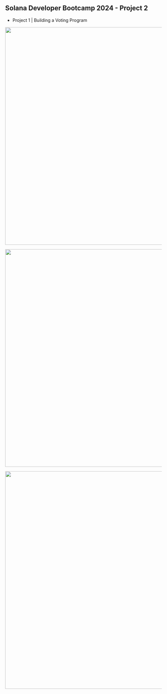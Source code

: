 ## Solana Developer Bootcamp 2024 - Project 2

- Project 1 | Building a Voting Program

<img src="./images/TBC.png" width="700"/><br/>

<img src="./images/TBC.png" width="700"/><br/>

<img src="./images/TBC.png" width="700"/><br/>